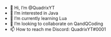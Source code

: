 - 👋 Hi, I’m @QuadrixYT
- 👀 I’m interested in Java
- 🌱 I’m currently learning Lua
- 💞️ I’m looking to collaborate on QandQCoding
- 📫 How to reach me Discord: QuadrixYT#0001

<!---
QuadrixYT/QuadrixYT is a ✨ special ✨ repository because its `README.md` (this file) appears on your GitHub profile.
You can click the Preview link to take a look at your changes.
--->
